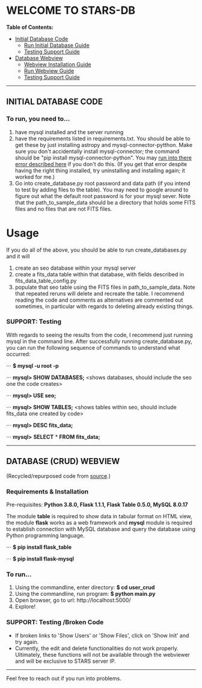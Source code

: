 # WELCOME TO STARS-DB

**Table of Contents:**
  * [Initial Database Code](#idb)
    * [Run Initial Database Guide](#idbrun)
    * [Testing Support Guide](#idb_tst)
  * [Database Webview](#webdb)
    * [Webview Installation Guide](#webin)
    * [Run Webview Guide](#webrun)
    * [Testing Support Guide](#web_tst)

--------------------

<a name="idb"></a>
## INITIAL DATABASE CODE

<a name="idbrun"></a>
### To run, you need to...
1) have mysql installed and the server running
2) have the requirements listed in requirements.txt. You should be able to get these by just installing astropy and mysql-connector-pytthon. Make sure you don't accidentally install mysql-connector; the command should be "pip install mysql-connector-python". You may [run into there error described here](https://stackoverflow.com/questions/50557234/authentication-plugin-caching-sha2-password-is-not-supported) if you don't do this. (If you get that error despite having the right thing installed, try uninstalling and installing again; it worked for me.)
3) Go into create_database.py root password and data path (if you intend to test by adding files to the table). You may need to google around to figure out what the default root password is for your mysql sever. Note that the path_to_sample_data should be a directory that holds some FITS files and no files that are not FITS files. 
# Usage
If you do all of the above, you should be able to run create_databases.py and it will 
1) create an seo database within your mysql server
2) create a fits_data table within that database, with fields described in fits_data_table_config.py
3) populate that seo table using the FITS files in path_to_sample_data. 
Note that repeated reruns will delete and recreate the table. I recommend reading the code and comments as alternatives are commented out sometimes, in particular with regards to deleting already existing things.

<a name="idb_tst"></a>
### SUPPORT: Testing
With regards to seeing the results from the code, I recommend just running mysql in the command line. After successfully running create_database.py, you can run the following sequence of commands to understand what occurred:

⋅⋅⋅ **$ mysql -u root -p** <will prompt you for root password>

⋅⋅⋅ **mysql> SHOW DATABASES;** <shows databases, should include the seo one the code creates>

⋅⋅⋅ **mysql> USE seo;** 

⋅⋅⋅ **mysql> SHOW TABLES;** <shows tables within seo, should include fits_data one created by code>

⋅⋅⋅ **mysql> DESC fits_data;** <should show fields of fits_data table>

⋅⋅⋅ **mysql>** **SELECT** * **FROM fits_data;** <should show records added from your path_to_data>

--------------------

<a name="webdb"></a>
## DATABASE (CRUD) WEBVIEW
(Recycled/repurposed code from [source](https://www.roytuts.com/python-web-application-crud-example-using-flask-and-mysql/).)

<a name="webin"></a>
### Requirements & Installation
Pre-requisites: **Python 3.8.0, Flask 1.1.1, Flask Table 0.5.0, MySQL 8.0.17**

The module **table** is required to show data in tabular format on HTML view, the module **flask** works as a web framework and **mysql** module is required to establish connection with MySQL database and query the database using Python programming language.
 
⋅⋅⋅ **$ pip install flask_table**
 
⋅⋅⋅ **$ pip install flask-mysql**

<a name="webrun"></a>
### To run...
1) Using the commandline, enter directory: **$ cd user_crud**
2) Using the commandline, run program: **$ python main.py**
3) Open browser, go to url: http://localhost:5000/
4) Explore!

<a name="web_tst"></a>
### SUPPORT: Testing /Broken Code
 * If broken links to 'Show Users' or 'Show Files', click on 'Show Init' and try again.
 * Currently, the edit and delete functionalities do not work properly. Ultimately, these functions will not be available through the webviewer and will be exclusive to STARS server IP.

--------------------
Feel free to reach out if you run into problems.
